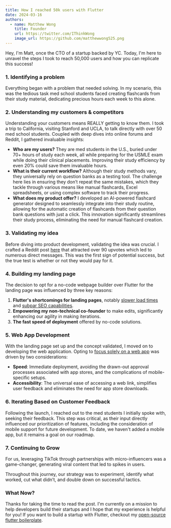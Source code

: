 ```yaml
---
title: How I reached 50k users with Flutter
date: 2024-03-16
authors:
  - name: Matthew Wong
    title: Founder
    url: https://twitter.com/IThinkWong
    image_url: https://github.com/matthewwong525.png
---
```

Hey, I'm Matt, once the CTO of a startup backed by YC. Today, I'm here to unravel the steps I took to reach 50,000 users and how you can replicate this success!
### 1. Identifying a problem

Everything began with a problem that needed solving. In my scenario, this was the tedious task med school students faced creating flashcards from their study material, dedicating precious hours each week to this alone.

### 2. Understanding my customers & competitors

Understanding your customers means REALLY getting to know them. I took a trip to California, visiting Stanford and UCLA, to talk directly with over 50 med school students. Coupled with deep dives into online forums and Reddit, I gathered invaluable insights:

- **Who are my users?** They are med students in the U.S., buried under 70+ hours of study each week, all while preparing for the USMLE exam while doing their clinical placements. Improving their study efficiency by even 20% could save them invaluable hours.
- **What is their current workflow?** Although their study methods vary, they universally rely on question banks as a testing tool. The challenge here lies in ensuring they don’t repeat the same mistakes, which they tackle through various means like manual flashcards, Excel spreadsheets, or using complex software to track their progress.
- **What does my product offer?** I developed an AI-powered flashcard generator designed to seamlessly integrate into their study routine, allowing for the automatic creation of flashcards from their question bank questions with just a click. This innovation significantly streamlines their study process, eliminating the need for manual flashcard creation.

### 3. Validating my idea

Before diving into product development, validating the idea was crucial. I crafted a Reddit post [here](https://www.reddit.com/r/step1/comments/19ayx2p/study_uworld_more_efficiently/) that attracted over 90 upvotes which led to numerous direct messages. This was the first sign of potential success, but the true test is whether or not they would pay for it.

### 4. Building my landing page

The decision to opt for a no-code webpage builder over Flutter for the landing page was influenced by three key reasons:

1. **Flutter's shortcomings for landing pages**, notably [slower load times](https://github.com/flutter/flutter/issues/76009) and [subpar SEO capabilities](https://github.com/flutter/flutter/issues/46789).
2. **Empowering my non-technical co-founder** to make edits, significantly enhancing our agility in making iterations.
3. **The fast speed of deployment** offered by no-code solutions.

### 5. Web App Development

With the landing page set up and the concept validated, I moved on to developing the web application. Opting to [focus solely on a web app](flutter-vs-react-building-a-startup-on-the-web.md) was driven by two considerations:

- **Speed**: Immediate deployment, avoiding the drawn-out approval processes associated with app stores, and the complications of mobile-specific setups.
- **Accessibility**: The universal ease of accessing a web link, simplifies user feedback and eliminates the need for app store downloads.
### 6. Iterating Based on Customer Feedback

Following the launch, I reached out to the med students I initially spoke with, seeking their feedback. This step was critical, as their input directly influenced our prioritization of features, including the consideration of mobile support for future development. To date, we haven't added a mobile app, but it remains a goal on our roadmap.

### 7. Continuing to Grow

For us, leveraging TikTok through partnerships with micro-influencers was a game-changer, generating viral content that led to spikes in users.

Throughout this journey, our strategy was to experiment, identify what worked, cut what didn’t, and double down on successful tactics.

### What Now?

Thanks for taking the time to read the post. I'm currently on a mission to help developers build their startups and I hope that my experience is helpful for you! If you want to build a startup with Flutter, checkout my [open-source flutter boilerplate](https://github.com/devtodollars/flutter-production-template).